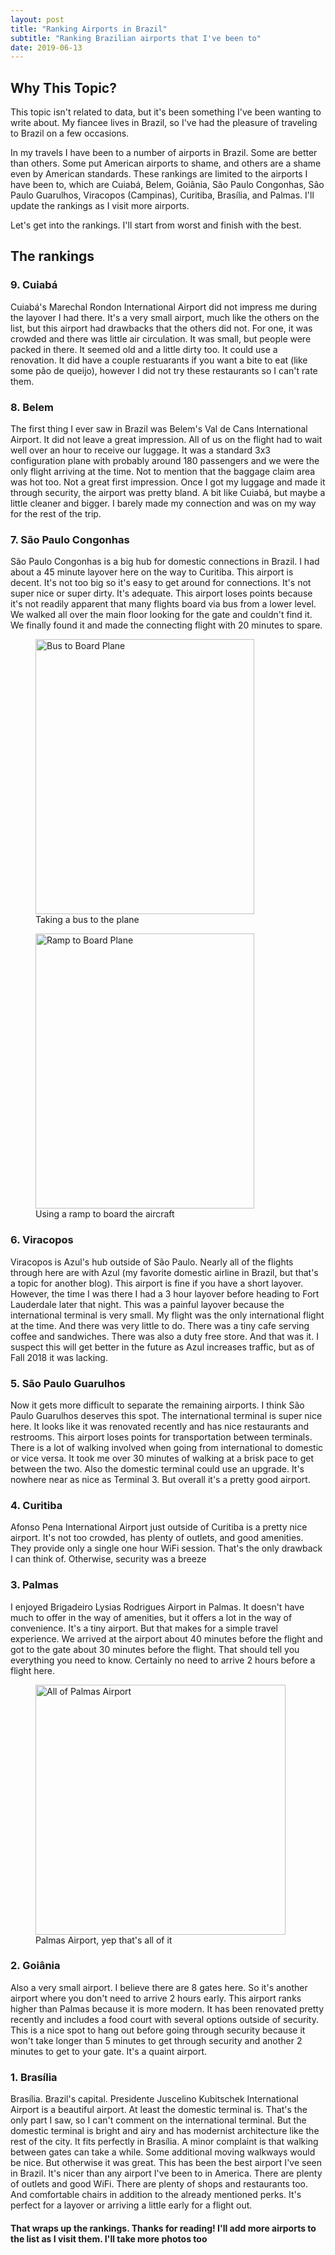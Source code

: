 ```yaml
---
layout: post
title: "Ranking Airports in Brazil"
subtitle: "Ranking Brazilian airports that I've been to"
date: 2019-06-13
---
```

## Why This Topic?

This topic isn't related to data, but it's been something I've been wanting to write about. My fiancee lives in Brazil, so I've had the pleasure of traveling to Brazil on a few occasions. 

In my travels I have been to a number of airports in Brazil. Some are better than others. Some put American airports to shame, and others are a shame even by American standards. These rankings are limited to the airports I have been to, which are Cuiabá, Belem, Goiânia, São Paulo Congonhas, São Paulo Guarulhos, Viracopos (Campinas), Curitiba, Brasília, and Palmas. I'll update the rankings as I visit more airports.

Let's get into the rankings. I'll start from worst and finish with the best.

## The rankings

### 9. Cuiabá
Cuiabá's Marechal Rondon International Airport did not impress me during the layover I had there. It's a very small airport, much like the others on the list, but this airport had drawbacks that the others did not. For one, it was crowded and there was little air circulation. It was small, but people were packed in there. It seemed old and a little dirty too. It could use a renovation. It did have a couple restuarants if you want a bite to eat (like some pão de queijo), however I did not try these restaurants so I can't rate them.

### 8. Belem
The first thing I ever saw in Brazil was Belem's Val de Cans International Airport. It did not leave a great impression. All of us on the flight had to wait well over an hour to receive our luggage. It was a standard 3x3 configuration plane with probably around 180 passengers and we were the only flight arriving at the time. Not to mention that the baggage claim area was hot too. Not a great first impression. Once I got my luggage and made it through security, the airport was pretty bland. A bit like Cuiabá, but maybe a little cleaner and bigger. I barely made my connection and was on my way for the rest of the trip.

### 7. São Paulo Congonhas
São Paulo Congonhas is a big hub for domestic connections in Brazil. I had about a 45 minute layover here on the way to Curitiba. This airport is decent. It's not too big so it's easy to get around for connections. It's not super nice or super dirty. It's adequate. This airport loses points because it's not readily apparent that many flights board via bus from a lower level. We walked all over the main floor looking for the gate and couldn't find it. We finally found it and made the connecting flight with 20 minutes to spare.
<figure>
<img src="https://lh3.googleusercontent.com/Vuw-kvIRJoN41OSbgIv_sY8XqMIdsFOy_FOVme09l29YNWeCIigulAkkbA13a7oPkDX67Khr7Kf2f8zcp07sj-3G8mA-NFaah9KEb7ZoEjeMJ5M-NBhO8sl4vf33PvEKLqgaba1NeJbJvZUMah0m7BdaRMKb64GWeRh2chgEfDH5_nYRsfZCDXl0Hfx5bqNqZAx4G0dox1ffH659lstfCO7Gm2_V-iRt-iCWsqygt4-YECYQv69HaA0F4K7ODOdza66Op4_jVHxxy7tIG5YAwq2f7tZNVbil21CMYymXKwiKnHzStj5DxEOBpznxCNMhoPRZfj90SKG87T07VDHCY-oCQY9g3zFAv_zXi3_0k5w9gUsrFDSmr35fMtlT8q7xYWJjfIC_RDQDwvxPWyz4wQoRdvjJnOrTcIphBDYyWN87URFmK6P-eQ7LunlQuI0VKhUNuKpdrR9Nf35VrrsaBGvyByYz8FaoDWiubHpVXo6pMUoMx3fTENjt0kxnyR0n_amWQUQsCg0yyWoxI5XPyv-fGIFZf5WPkvIcLkI4cBu1q3E_lGTb9swx11JW8tUakd2szkeva5NG9MPh2q2CROXQQwfa9XQ5wHshNpWJSfzng5hEz2u-WhUwHcQv65q4Wek7pJbjJn_dGiSo-I-T43x97NxW_XA=w1134-h1494-no" width="350" height="440" title="Bus in Congonhas" alt="Bus to Board Plane"> 
   <figcaption>
 Taking a bus to the plane
  </figcaption>
</figure>


<figure>
<img src="https://lh3.googleusercontent.com/kSblYpA3nlR7VZQxwqLaVtUEtq_B3Zx_4XHnyQUzIpPPj_7djxicTBNwfeTJHjn72Jl7eE6aapObdUZgtL3uth7ZMGBcaHcuUh_LAq9ZFL5DeQrkcuKL28G8u2Rr5YyWIN3n-o_ac_bBG_ffboq1HjSTP3xKpOqJms52nOdKC4Jeyu6rqnHhqHEB1YNmW2ctgIqpmQ7BrFYxXBftg4pIgTFDHGyYLS45C8l6735KPsE2nJu9fqzFAsnrhkL36VBmrWVfJWbzL7DwZ-f160aDCgKqSOeIKGDx1UIGH7qC1OEMBH2csBoKM7p38JmqIqim7aVx13F-tgVq9jNYYIm7gDpsuZSp2fs8vCjwAtXKnRbsQrZgxAlAPYNSWv7uBsTJrD7i4Iejva9I8R7RiHpGROquwivjg__zz8n2BCSgrP_E86yeQdep-m0x5_5n-tf9xrKDgstZyhj7YGXfNnXOHPfXcrqywd6tQOoPbDCMbY9jw1AY1ScO5jsjKUyavrNdA6PdLDKPEZOmW_NhsNUsi0VXWUgPfYJ-Nv9NXuGHirMSvZ-hezT9mOVRUqrEPnCBQIXG8hur8_OwfUBcHqsV7XgqDxJ_5rJYUGPs8zcuBrmtNqTZH64so7t203iLYYExQNpL4EOrnGQd8jrRjZWVoyGZSEvuiKY=w1242-h1494-no" width="350" height="440" title="Ramp in Congonhas" alt="Ramp to Board Plane"> 
   <figcaption>
 Using a ramp to board the aircraft
  </figcaption>
</figure>

### 6. Viracopos
Viracopos is Azul's hub outside of São Paulo. Nearly all of the flights through here are with Azul (my favorite domestic airline in Brazil, but that's a topic for another blog). This airport is fine if you have a short layover. However, the time I was there I had a 3 hour layover before heading to Fort Lauderdale later that night. This was a painful layover because the international terminal is very small. My flight was the only international flight at the time. And there was very little to do. There was a tiny cafe serving coffee and sandwiches. There was also a duty free store. And that was it. I suspect this will get better in the future as Azul increases traffic, but as of Fall 2018 it was lacking.

### 5. São Paulo Guarulhos
Now it gets more difficult to separate the remaining airports. I think São Paulo Guarulhos deserves this spot. The international terminal is super nice here. It looks like it was renovated recently and has nice restaurants and restrooms. This airport loses points for transportation between terminals. There is a lot of walking involved when going from international to domestic or vice versa. It took me over 30 minutes of walking at a brisk pace to get between the two. Also the domestic terminal could use an upgrade. It's nowhere near as nice as Terminal 3. But overall it's a pretty good airport.

### 4. Curitiba
Afonso Pena International Airport just outside of Curitiba is a pretty nice airport. It's not too crowded, has plenty of outlets, and good amenities. They provide only a single one hour WiFi session. That's the only drawback I can think of. Otherwise, security was a breeze

### 3. Palmas
I enjoyed Brigadeiro Lysias Rodrigues Airport in Palmas. It doesn't have much to offer in the way of amenities, but it offers a lot in the way of convenience. It's a tiny airport. But that makes for a simple travel experience. We arrived at the airport about 40 minutes before the flight and got to the gate about 30 minutes before the flight. That should tell you everything you need to know. Certainly no need to arrive 2 hours before a flight here.

<figure>
<img src="https://lh3.googleusercontent.com/ergkMZF0zVE5Y15NgYcB84wd7jZ6f4may0CMSTVwq84qnmzZP3y-sMN9bGDipM5YViV0xtW2qsgm4AHPvtLwSsVeSYyUQ6Ru1I7icNq8RlHgwoPXZ7Wh97Zt0FzojDdvdqfkmZqnwz8NaF_JuMMJL19HylyTn4FYb8BAPDBihyCATan8f9nFGhq3xXjXLXglG1IgxYBvgCLmdm4yHhCLujf5wS3CUyECxieuLqYkg9ehcb7tBFN6iSGnmHVi9a3bYMHtMbK8OQlFvHocNunRlx2_Z8HRdlcz0m2mh8zQDAB1BqosqGPVITdLMfl91pc-Pt4XKY7DS5clybW-aXDJ3mlFUtoTsOZcByoCbMHttUZA4CUUBCLb9d5xLsS_OhuUGZffALgh3q6KZihAoLZbL7YOkEU50gDsyRJ7igPq06T3VYf857wmRzaWEznifz__skGHPZWGvso3mAjlUMzj4edqsVhC2PuNHtzOpjNSD8lpFYHbzMiZvx93WefeWtfpp4ELielx3VReX4rc62fUHfRnB018Ta2v5Gcyx-wB-un4F_oFhOlK2N1HmJk7bgEtRn_ZDgkjR3fe56qeb8p0B3Rde15aKCDDXwx3TH9iVKQct4j-7s0PsWkK4fc06k0T_viq2wbGn6rfSkJLKcUtmon14OXUV-g=w1592-h1494-no" width="400" height="400" title="Palmas Airport" alt="All of Palmas Airport"> 
   <figcaption>
 Palmas Airport, yep that's all of it
  </figcaption>
</figure>

### 2. Goiânia
Also a very small airport. I believe there are 8 gates here. So it's another airport where you don't need to arrive 2 hours early. This airport ranks higher than Palmas because it is more modern. It has been renovated pretty recently and includes a food court with several options outside of security. This is a nice spot to hang out before going through security because it won't take longer than 5 minutes to get through security and another 2 minutes to get to your gate. It's a quaint airport.


### 1. Brasília
Brasília. Brazil's capital. Presidente Juscelino Kubitschek International Airport is a beautiful airport. At least the domestic terminal is. That's the only part I saw, so I can't comment on the international terminal. But the domestic terminal is bright and airy and has modernist architecture like the rest of the city. It fits perfectly in Brasília. A minor complaint is that walking between gates can take a while. Some additional moving walkways would be nice. But otherwise it was great. This has been the best airport I've seen in Brazil. It's nicer than any airport I've been to in America. There are plenty of outlets and good WiFi. There are plenty of shops and restaurants too. And comfortable chairs in addition to the already mentioned perks. It's perfect for a layover or arriving a little early for a flight out.


#### That wraps up the rankings. Thanks for reading! I'll add more airports to the list as I visit them. I'll take more photos too






